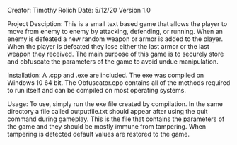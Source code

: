 Creator: Timothy Rolich
Date: 5/12/20
Version 1.0

Project Desciption: This is a small text based game that allows the player to move from enemy to enemy by attacking, defending, or running. When an enemy is defeated a new random weapon or armor is added to the player. When the player is defeated they lose either the last armor or the last weapon they received. The main purpose of this game is to securely store and obfuscate the parameters of the game to avoid undue manipulation.

Installation: A .cpp and .exe are included. The exe was compiled on Windows 10 64 bit. The Obfuscator.cpp contains all of the methods required to run itself and can be compiled on most operating systems.

Usage: To use, simply run the exe file created by compilation. In the same directory a file called outputfile.txt should appear after using the quit command during gameplay. This is the file that contains the parameters of the game and they should be mostly immune from tampering. When tampering is detected default values are restored to the game.